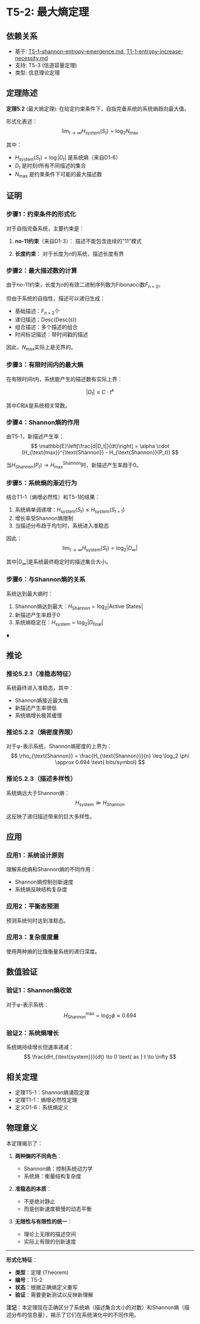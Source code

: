 # T5-2: 最大熵定理

## 依赖关系
- 基于: [T5-1-shannon-entropy-emergence.md](T5-1-shannon-entropy-emergence.md), [T1-1-entropy-increase-necessity.md](T1-1-entropy-increase-necessity.md)
- 支持: T5-3 (信道容量定理)
- 类型: 信息理论定理

## 定理陈述

**定理5.2** (最大熵定理): 在给定约束条件下，自指完备系统的系统熵趋向最大值。

形式化表述：
$$
\lim_{t \to \infty} H_{\text{system}}(S_t) = \log_2 N_{\text{max}}
$$

其中：
- $H_{\text{system}}(S_t) = \log |D_t|$ 是系统熵（来自D1-6）
- $D_t$ 是时刻$t$所有不同描述的集合
- $N_{\text{max}}$ 是约束条件下可能的最大描述数

## 证明

### 步骤1：约束条件的形式化

对于自指完备系统，主要约束是：

1. **no-11约束**（来自D1-3）：
   描述不能包含连续的"11"模式
   
2. **长度约束**：
   对于长度为$n$的系统，描述长度有界

### 步骤2：最大描述数的计算

由于no-11约束，长度为$n$的有效二进制序列数为Fibonacci数$F_{n+2}$。

但由于系统的自指性，描述可以递归生成：
- 基础描述：$F_{n+2}$个
- 递归描述：$\text{Desc}(\text{Desc}(s))$
- 组合描述：多个描述的组合
- 时间标记描述：带时间戳的描述

因此，$N_{\text{max}}$实际上是无界的。

### 步骤3：有限时间内的最大熵

在有限时间$t$内，系统能产生的描述数有实际上界：

$$
|D_t| \leq C \cdot t^k
$$

其中$C$和$k$是系统相关常数。

### 步骤4：Shannon熵的作用

由T5-1，新描述产生率：
$$
\mathbb{E}\left[\frac{d|D_t|}{dt}\right] = \alpha \cdot (H_{\text{max}}^{\text{Shannon}} - H_{\text{Shannon}}(P_t))
$$

当$H_{\text{Shannon}}(P_t) \to H_{\text{max}}^{\text{Shannon}}$时，新描述产生率趋于0。

### 步骤5：系统熵的渐近行为

结合T1-1（熵增必然性）和T5-1的结果：

1. 系统熵单调递增：$H_{\text{system}}(S_t) \leq H_{\text{system}}(S_{t+1})$
2. 增长率受Shannon熵限制
3. 当描述分布趋于均匀时，系统进入准稳态

因此：
$$
\lim_{t \to \infty} H_{\text{system}}(S_t) = \log_2 |D_{\infty}|
$$

其中$|D_{\infty}|$是系统最终稳定时的描述集合大小。

### 步骤6：与Shannon熵的关系

系统达到最大熵时：
1. Shannon熵达到最大：$H_{\text{Shannon}} = \log_2 |\text{Active States}|$
2. 新描述产生率趋于0
3. 系统熵稳定在：$H_{\text{system}} = \log_2 |D_{\text{final}}|$

∎

## 推论

### 推论5.2.1（准稳态特征）

系统最终进入准稳态，其中：
- Shannon熵接近最大值
- 新描述产生率很低
- 系统熵增长极其缓慢

### 推论5.2.2（熵密度界限）

对于φ-表示系统，Shannon熵密度的上界为：
$$
\rho_{\text{Shannon}} = \frac{H_{\text{Shannon}}}{n} \leq \log_2 \phi \approx 0.694 \text{ bits/symbol}
$$

### 推论5.2.3（描述多样性）

系统熵远大于Shannon熵：
$$
H_{\text{system}} \gg H_{\text{Shannon}}
$$

这反映了递归描述带来的巨大多样性。

## 应用

### 应用1：系统设计原则

理解系统熵和Shannon熵的不同作用：
- Shannon熵控制创新速度
- 系统熵反映结构复杂度

### 应用2：平衡态预测

预测系统何时达到准稳态。

### 应用3：复杂度度量

使用两种熵的比值衡量系统的递归深度。

## 数值验证

### 验证1：Shannon熵收敛

对于φ-表示系统：
$$
H_{\text{Shannon}}^{\max} = \log_2 \phi \approx 0.694
$$

### 验证2：系统熵增长

系统熵持续增长但速率递减：
$$
\frac{dH_{\text{system}}}{dt} \to 0 \text{ as } t \to \infty
$$

## 相关定理

- 定理T5-1：Shannon熵涌现定理
- 定理T1-1：熵增必然性定理
- 定义D1-6：系统熵定义

## 物理意义

本定理揭示了：
1. **两种熵的不同角色**：
   - Shannon熵：控制系统动力学
   - 系统熵：衡量结构复杂度

2. **准稳态的本质**：
   - 不是绝对静止
   - 而是创新速度极慢的动态平衡

3. **无限性与有限性的统一**：
   - 理论上无限的描述空间
   - 实际上有限的创新速度

---

**形式化特征**：
- **类型**：定理 (Theorem)
- **编号**：T5-2
- **状态**：根据正确熵定义重写
- **验证**：需要更新测试以反映新理解

**注记**：本定理现在正确区分了系统熵（描述集合大小的对数）和Shannon熵（描述分布的信息量），揭示了它们在系统演化中的不同作用。